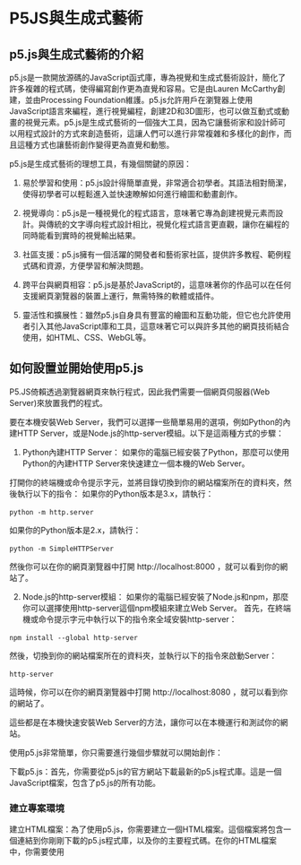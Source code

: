 # P5JS與生成式藝術

## p5.js與生成式藝術的介紹

p5.js是一款開放源碼的JavaScript函式庫，專為視覺和生成式藝術設計，簡化了許多複雜的程式碼，使得編寫創作更為直覺和容易。它是由Lauren McCarthy創建，並由Processing Foundation維護。p5.js允許用戶在瀏覽器上使用JavaScript語言來編程，進行視覺編程，創建2D和3D圖形，也可以做互動式或動畫的視覺元素。p5.js是生成式藝術的一個強大工具，因為它讓藝術家和設計師可以用程式設計的方式來創造藝術，這讓人們可以進行非常複雜和多樣化的創作，而且這種方式也讓藝術創作變得更為直覺和動態。

p5.js是生成式藝術的理想工具，有幾個關鍵的原因：

1. 易於學習和使用：p5.js設計得簡單直覺，非常適合初學者。其語法相對簡潔，使得初學者可以輕鬆進入並快速瞭解如何進行繪圖和動畫創作。

2. 視覺導向：p5.js是一種視覺化的程式語言，意味著它專為創建視覺元素而設計。與傳統的文字導向程式設計相比，視覺化程式語言更直觀，讓你在編程的同時能看到實時的視覺輸出結果。

3. 社區支援：p5.js擁有一個活躍的開發者和藝術家社區，提供許多教程、範例程式碼和資源，方便學習和解決問題。

4. 跨平台與網頁相容：p5.js是基於JavaScript的，這意味著你的作品可以在任何支援網頁瀏覽器的裝置上運行，無需特殊的軟體或插件。

5. 靈活性和擴展性：雖然p5.js自身具有豐富的繪圖和互動功能，但它也允許使用者引入其他JavaScript庫和工具，這意味著它可以與許多其他的網頁技術結合使用，如HTML、CSS、WebGL等。

## 如何設置並開始使用p5.js

P5.JS倚賴透過瀏覽器網頁來執行程式，因此我們需要一個網頁伺服器(Web Server)來放置我們的程式。

要在本機安裝Web Server，我們可以選擇一些簡單易用的選項，例如Python的內建HTTP Server，或是Node.js的http-server模組。以下是這兩種方式的步驟：

1. Python內建HTTP Server：
如果你的電腦已經安裝了Python，那麼可以使用Python的內建HTTP Server來快速建立一個本機的Web Server。

打開你的終端機或命令提示字元，並將目錄切換到你的網站檔案所在的資料夾，然後執行以下的指令：
如果你的Python版本是3.x，請執行：

`python -m http.server`

如果你的Python版本是2.x，請執行：

`python -m SimpleHTTPServer`

然後你可以在你的網頁瀏覽器中打開 http://localhost:8000 ，就可以看到你的網站了。

2. Node.js的http-server模組：
如果你的電腦已經安裝了Node.js和npm，那麼你可以選擇使用http-server這個npm模組來建立Web Server。
首先，在終端機或命令提示字元中執行以下的指令來全域安裝http-server：

`npm install --global http-server`


然後，切換到你的網站檔案所在的資料夾，並執行以下的指令來啟動Server：

`http-server`

這時候，你可以在你的網頁瀏覽器中打開 http://localhost:8080 ，就可以看到你的網站了。

這些都是在本機快速安裝Web Server的方法，讓你可以在本機運行和測試你的網站。

使用p5.js非常簡單，你只需要進行幾個步驟就可以開始創作：

下載p5.js：首先，你需要從p5.js的官方網站下載最新的p5.js程式庫。這是一個JavaScript檔案，包含了p5.js的所有功能。

### 建立專案環境

建立HTML檔案：為了使用p5.js，你需要建立一個HTML檔案。這個檔案將包含一個連結到你剛剛下載的p5.js程式庫，以及你的主要程式碼。在你的HTML檔案中，你需要使用<script>標籤來連結p5.js程式庫。例如，如果你的p5.js檔案和HTML檔案在同一個資料夾，你的<script>標籤應該如下所示：

`<script src="p5.js"></script>`

```html
<!DOCTYPE html>
<html>
  <head>
    <title>My p5.js Project</title>
    <script src="https://cdnjs.cloudflare.com/ajax/libs/p5.js/1.4.0/p5.js"></script>
    <script src="sketch.js"></script>
  </head>
  <body>
    <main>
    </main>
  </body>
</html>
```



寫入p5.js程式碼：接著你可以開始寫你的p5.js程式碼。一般來說，你的程式碼應該包含兩個主要的函數：setup()和draw()。setup()函數在程式開始時執行一次，用於進行一些初始設定，如建立畫布等。draw()函數則在setup()之後不斷重複執行，用於繪製和更新你的畫面。

執行你的程式：最後，你只需要在網頁瀏覽器中開啟你的HTML檔案，就可以看到你的p5.js程式的結果了。以上就是使用p5.js的基本步驟。一旦你瞭解了如何設置和使用p5.js，你就可以開始創作各種有趣的生成式藝術作品了。

### 線上開發環境

如果你是剛接觸程式設計，或者你不想在本地設置開發環境，p5.js提供了一個線上的程式編輯器，讓你可以直接在網頁瀏覽器中編寫和運行程式。這是一個方便且強大的工具，適合初學者或者進行快速原型開發的時候使用。

首先，打開p5.js網站（https://p5js.org/），然後在網站的上方導覽列中，點擊"Editor"的連結，就可以打開p5.js的線上編輯器。

<img src="images/P5JS.png" style="width:600px;" />
*P5JS website*

當你打開p5.js的線上編輯器後，你會看到一個編程的界面。左邊是程式編輯區，你可以在這裡寫程式。右邊是預覽區，你的程式運行的結果會在這裡顯示。

<img src="images/P5JSEditor.png" style="width:600px;" />
*P5JS Online Editor*


在編程區中，你會看到兩個預設的函式：setup()和draw()。setup()函式用於設置程式運行前的初使設定，而draw()函式則是一個會不斷重複執行的區塊，適合用來創建動畫或互動。

現在你就可以開始在p5.js線上編輯器中創作你的程式了！你可以透過p5.js的函式庫來繪圖、創造動畫、處理互動，甚至是處理聲音和視訊等等。

## p5.js中的基本概念

當我們開始使用p5.js來創作程式，需要熟悉以下的一些基本概念：

1. 畫布（Canvas）：p5.js中，所有的繪圖都會在一個名為畫布的二維空間中進行。我們可以使用createCanvas()函式來設置畫布的大小。
2. 座標系統：在p5.js的畫布上，左上角是座標系統的原點(0, 0)，x座標向右為正，y座標向下為正。這和我們在數學課程中學習的座標系統有些不同，但這是電腦圖形中常見的設定。
3. 形狀與顏色：p5.js提供了許多內建的函式來繪製各種形狀，如ellipse()畫橢圓，rect()畫矩形等等。顏色也可以透過fill()或stroke()函式來設定。
4. 動畫與互動：p5.js中有一個名為draw()的特殊函式，這個函式會在每秒60次的頻率下不斷被調用，適合用來製作動畫。此外，p5.js也提供了許多處理鍵盤、滑鼠、觸碰等互動的函式。
5. 變數與函式：在p5.js中，我們可以使用變數來儲存我們的數據，並使用函式來組織和重複使用我們的程式碼。這和大多數程式語言中的變數和函式的概念相同。

在 p5.js 中，有很多函數和物件可以用來繪圖和創建視覺效果。以下是一些基本的函數：

1. createCanvas(width, height): 創建一個新的畫布，設定其寬度和高度。

2. background(color): 設定畫布的背景顏色。

3. fill(color): 設定繪圖元素的填充顏色。

4. noFill(): 繪圖元素不填充顏色。

5. stroke(color): 設定繪圖元素的線條顏色。

6. noStroke(): 繪圖元素不描繪線條。

7. strokeWeight(weight): 設定線條的寬度。

8. line(x1, y1, x2, y2): 繪製一條從 (x1, y1) 到 (x2, y2) 的直線。

9. rect(x, y, width, height): 繪製一個矩形，左上角的位置為 (x, y)，寬度為 width，高度為 height。

10. circle(x, y, diameter): 繪製一個圓，中心為 (x, y)，直徑為 diameter。

11. ellipse(x, y, width, height): 繪製一個橢圓，中心為 (x, y)，寬度為 width，高度為 height。

12. triangle(x1, y1, x2, y2, x3, y3): 繪製一個三角形，三個頂點分別為 (x1, y1)，(x2, y2)，(x3, y3)。

13. beginShape() 和 endShape(): 定義一個複雜形狀的開始和結束。在這兩個函數之間，你可以使用 vertex(x, y) 函數來添加形狀的頂點。

14. vertex(x, y): 在 beginShape() 和 endShape() 中使用，添加形狀的一個頂點。

15. curveVertex(x, y): 繪製一個曲線頂點，用於 beginShape() 和 endShape() 中。

16. bezier(x1, y1, x2, y2, x3, y3, x4, y4): 繪製一條貝塞爾曲線。

17. quad(x1, y1, x2, y2, x3, y3, x4, y4): 繪製一個四邊形。